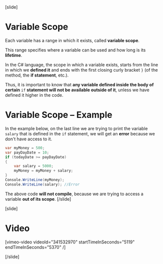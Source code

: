 [slide]
# Variable Scope
Each variable has a range in which it exists, called **variable scope**. 

This range specifies where a variable can be used and how long is its **lifetime**. 

In the C# language, the scope in which a variable exists, starts from the line in which we **defined it** and ends with the first closing curly bracket `}` (of the method, the **if statement**, etc.).

Thus, it is important to know that **any variable defined inside the body of certain** `if` **statement will not be available outside of it**, unless we have defined it higher in the code.

# Variable Scope – Example
In the example below, on the last line we are trying to print the variable `salary` that is defined in the `if` statement, we will get an **error** because we don't have access to it.

```csharp
var myMoney = 500;
var payDayDate = 10;
if (todayDate >= payDayDate)
{
    var salary = 5000;
    myMoney = myMoney + salary;
}
Console.WriteLine(myMoney); 
Console.WriteLine(salary); //Error
```

The above code **will not compile**, because we are trying to access a variable **out of its scope**.
[/slide]

[slide]
# Video

[vimeo-video videoId="341532970" startTimeInSeconds="5119" endTimeInSeconds="5370" /]

[/slide]